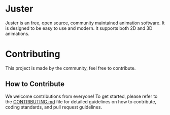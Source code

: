# Juster
Juster is an free, open source, community maintained animation software. It is designed to be easy to use and modern. It supports both 2D and 3D animations.

# Contributing
This project is made by the community, feel free to contribute.

## How to Contribute
We welcome contributions from everyone! To get started, please refer to the [CONTRIBUTING.md](CONTRIBUTING.md) file for detailed guidelines on how to contribute, coding standards, and pull request guidelines.
